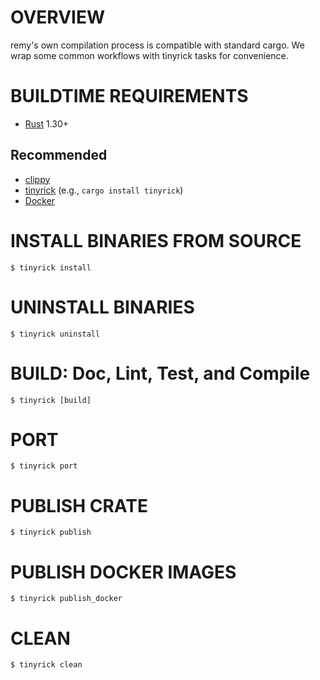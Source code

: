 # OVERVIEW

remy's own compilation process is compatible with standard cargo. We wrap some common workflows with tinyrick tasks for convenience.

# BUILDTIME REQUIREMENTS

* [Rust](https://www.rust-lang.org/en-US/) 1.30+

## Recommended

* [clippy](https://github.com/rust-lang-nursery/rust-clippy)
* [tinyrick](https://github.com/mcandre/tinyrick) (e.g., `cargo install tinyrick`)
* [Docker](https://www.docker.com/)

# INSTALL BINARIES FROM SOURCE

```console
$ tinyrick install
```

# UNINSTALL BINARIES

```console
$ tinyrick uninstall
```

# BUILD: Doc, Lint, Test, and Compile

```console
$ tinyrick [build]
```

# PORT

```console
$ tinyrick port
```

# PUBLISH CRATE

```console
$ tinyrick publish
```

# PUBLISH DOCKER IMAGES

```console
$ tinyrick publish_docker
```

# CLEAN

```console
$ tinyrick clean
```

